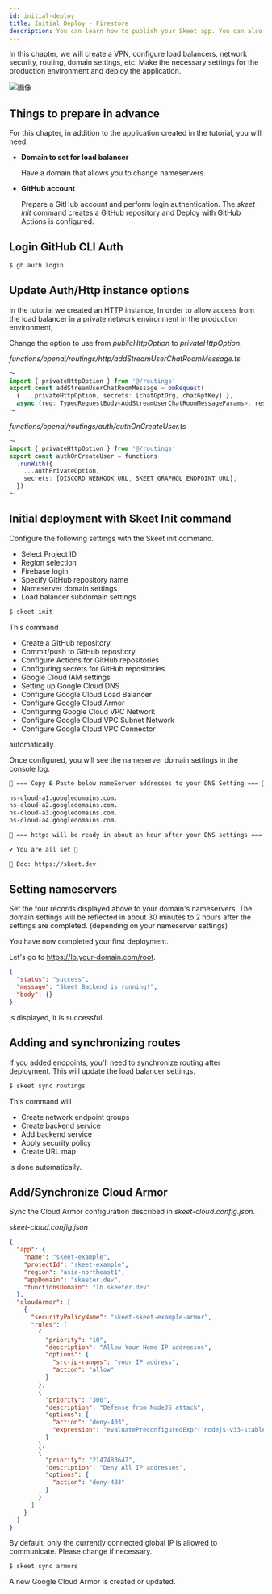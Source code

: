 ```yaml
---
id: initial-deploy
title: Initial Deploy - Firestore
description: You can learn how to publish your Skeet app. You can also set deploy for each Commit with GitHub Actions with a single command.
---
```


In this chapter, we will create a VPN, configure load balancers, network security, routing, domain settings, etc.
Make the necessary settings for the production environment and deploy the application.

![画像](https://storage.googleapis.com/skeet-assets/animation/skeet-init-production.gif)

## Things to prepare in advance

For this chapter, in addition to the application created in the tutorial, you will need:

- **Domain to set for load balancer**

  Have a domain that allows you to change nameservers.

- **GitHub account**

  Prepare a GitHub account and perform login authentication.
  The _skeet init_ command creates a GitHub repository and
  Deploy with GitHub Actions is configured.

## Login GitHub CLI Auth

```bash
$ gh auth login
```

## Update Auth/Http instance options

In the tutorial we created an HTTP instance,
In order to allow access from the load balancer in a private network environment in the production environment,

Change the option to use from _publicHttpOption_ to _privateHttpOption_.

_functions/openai/routings/http/addStreamUserChatRoomMessage.ts_

```typescript
〜
import { privateHttpOption } from '@/routings'
export const addStreamUserChatRoomMessage = onRequest(
  { ...privateHttpOption, secrets: [chatGptOrg, chatGptKey] },
  async (req: TypedRequestBody<AddStreamUserChatRoomMessageParams>, res) => {
〜
```

_functions/openai/routings/auth/authOnCreateUser.ts_

```typescript
〜
import { privateHttpOption } from '@/routings'
export const authOnCreateUser = functions
  .runWith({
    ...authPrivateOption,
    secrets: [DISCORD_WEBHOOK_URL, SKEET_GRAPHQL_ENDPOINT_URL],
  })
〜
```

## Initial deployment with Skeet Init command

Configure the following settings with the Skeet init command.

- Select Project ID
- Region selection
- Firebase login
- Specify GitHub repository name
- Nameserver domain settings
- Load balancer subdomain settings

```bash
$ skeet init
```

This command

- Create a GitHub repository
- Commit/push to GitHub repository
- Configure Actions for GitHub repositories
- Configuring secrets for GitHub repositories
- Google Cloud IAM settings
- Setting up Google Cloud DNS
- Configure Google Cloud Load Balancer
- Configure Google Cloud Armor
- Configuring Google Cloud VPC Network
- Configure Google Cloud VPC Subnet Network
- Configure Google Cloud VPC Connector

automatically.

Once configured, you will see the nameserver domain settings in the console log.

```bash
🚸 === Copy & Paste below nameServer addresses to your DNS Setting === 🚸

ns-cloud-a1.googledomains.com.
ns-cloud-a2.googledomains.com.
ns-cloud-a3.googledomains.com.
ns-cloud-a4.googledomains.com.

👷 === https will be ready in about an hour after your DNS settings === 👷

✔ You are all set 🎉

📗 Doc: https://skeet.dev
```

## Setting nameservers

Set the four records displayed above to your domain's nameservers.
The domain settings will be reflected in about 30 minutes to 2 hours after the settings are completed. (depending on your nameserver settings)

You have now completed your first deployment.

Let's go to https://lb.your-domain.com/root.

```json
{
  "status": "success",
  "message": "Skeet Backend is running!",
  "body": {}
}
```

is displayed, it is successful.

## Adding and synchronizing routes

If you added endpoints, you'll need to synchronize routing after deployment.
This will update the load balancer settings.

```bash
$ skeet sync routings
```

This command will

- Create network endpoint groups
- Create backend service
- Add backend service
- Apply security policy
- Create URL map

is done automatically.

## Add/Synchronize Cloud Armor

Sync the Cloud Armor configuration described in _skeet-cloud.config.json_.

_skeet-cloud.config.json_

```json
{
  "app": {
    "name": "skeet-example",
    "projectId": "skeet-example",
    "region": "asia-northeast1",
    "appDomain": "skeeter.dev",
    "functionsDomain": "lb.skeeter.dev"
  },
  "cloudArmor": [
    {
      "securityPolicyName": "skeet-skeet-example-armor",
      "rules": [
        {
          "priority": "10",
          "description": "Allow Your Home IP addresses",
          "options": {
            "src-ip-ranges": "your IP address",
            "action": "allow"
          }
        },
        {
          "priority": "300",
          "description": "Defense from NodeJS attack",
          "options": {
            "action": "deny-403",
            "expression": "evaluatePreconfiguredExpr('nodejs-v33-stable')"
          }
        },
        {
          "priority": "2147483647",
          "description": "Deny All IP addresses",
          "options": {
            "action": "deny-403"
          }
        }
      ]
    }
  ]
}
```

By default, only the currently connected global IP is allowed to communicate.
Please change if necessary.

```bash
$ skeet sync armors
```

A new Google Cloud Armor is created or updated.

